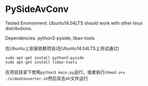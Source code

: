 # PySideAvConv

Tested Environment: Ubuntu14.04LTS should work with other linux distributions.

Dependencies: python3-pyside, libav-tools

在Ubuntu上安装依赖项目(在Ubuntu14.04LTS上测试通过)
```
sudo apt-get install python3-pyside
sudo apt-get install libav-tools
```
在项目目录下使用```python3 main.py```运行，或者执行```chmod u+x ./videoConverter.sh```然后双击sh文件运行
